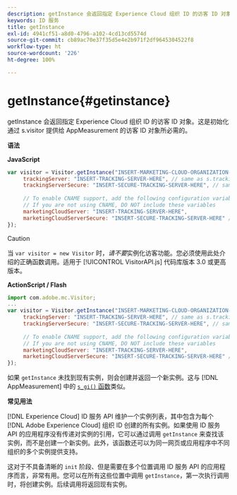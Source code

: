 ```yaml
---
description: getInstance 会返回指定 Experience Cloud 组织 ID 的访客 ID 对象。这是初始化通过 s.visitor 提供给 AppMeasurement 的访客 ID 对象所必需的。
keywords: ID 服务
title: getInstance
exl-id: 4941cf51-a8d0-4796-a102-4cd13cd5574d
source-git-commit: cb89ac70e37f35d5e4e2b971f2df9645304522f8
workflow-type: ht
source-wordcount: '226'
ht-degree: 100%

---
```


# getInstance{#getinstance}

getInstance 会返回指定 Experience Cloud 组织 ID 的访客 ID 对象。这是初始化通过 s.visitor 提供给 AppMeasurement 的访客 ID 对象所必需的。

**语法**

**JavaScript**

```js
var visitor = Visitor.getInstance("INSERT-MARKETING-CLOUD-ORGANIZATION-ID-HERE", { 
     trackingServer: "INSERT-TRACKING-SERVER-HERE", // same as s.trackingServer 
     trackingServerSecure: "INSERT-SECURE-TRACKING-SERVER-HERE", // same as s.trackingServerSecure 
 
     // To enable CNAME support, add the following configuration variables 
     // If you are not using CNAME, DO NOT include these variables 
     marketingCloudServer: "INSERT-TRACKING-SERVER-HERE", 
     marketingCloudServerSecure: "INSERT-SECURE-TRACKING-SERVER-HERE" // same as s.trackingServerSecure 
});
```

>[!CAUTION]
>
>当 `var visitor = new Visitor` 时，*请不要*&#x200B;实例化访客功能。您必须使用此处介绍的正确函数调用。适用于 [!UICONTROL VisitorAPI.js] 代码库版本 3.0 或更高版本。

**ActionScript / Flash**

```js
import com.adobe.mc.Visitor; 
... 
var visitor = Visitor.getInstance("INSERT-MARKETING-CLOUD-ORGANIZATION-ID-HERE", { 
     trackingServer: "INSERT-TRACKING-SERVER-HERE", // same as s.trackingServer 
     trackingServerSecure: "INSERT-SECURE-TRACKING-SERVER-HERE", // same as s.trackingServerSecure 
 
     // To enable CNAME support, add the following configuration variables 
     // If you are not using CNAME, DO NOT include these variables 
     marketingCloudServer: "INSERT-TRACKING-SERVER-HERE", 
     marketingCloudServerSecure: "INSERT-SECURE-TRACKING-SERVER-HERE" // same as s.trackingServerSecure 
});
```

如果 `getInstance` 未找到现有实例，则会创建并返回一个新实例。这与 [!DNL AppMeasurement] 中的 [`s_gi()` 函数](https://experienceleague.adobe.com/docs/analytics/implementation/vars/functions/s-gi.html?lang=zh-Hans)类似。

**常见用法**

[!DNL Experience Cloud] ID 服务 API 维护一个实例列表，其中包含为每个 [!DNL Adobe Experience Cloud] 组织 ID 创建的所有实例。如果使用 ID 服务 API 的应用程序没有传递对实例的引用，它可以通过调用 `getInstance` 来查找该实例，而不是创建一个新实例。此外，该函数还可以为同一网页或应用程序中不同组织的多个实例提供支持。

这对于不具备清晰的 `init` 阶段、但是需要在多个位置调用 ID 服务 API 的应用程序而言，非常有用。您可以在所有这些位置中调用 `getInstance`，第一次执行调用时，将创建实例。后续调用将返回现有实例。
